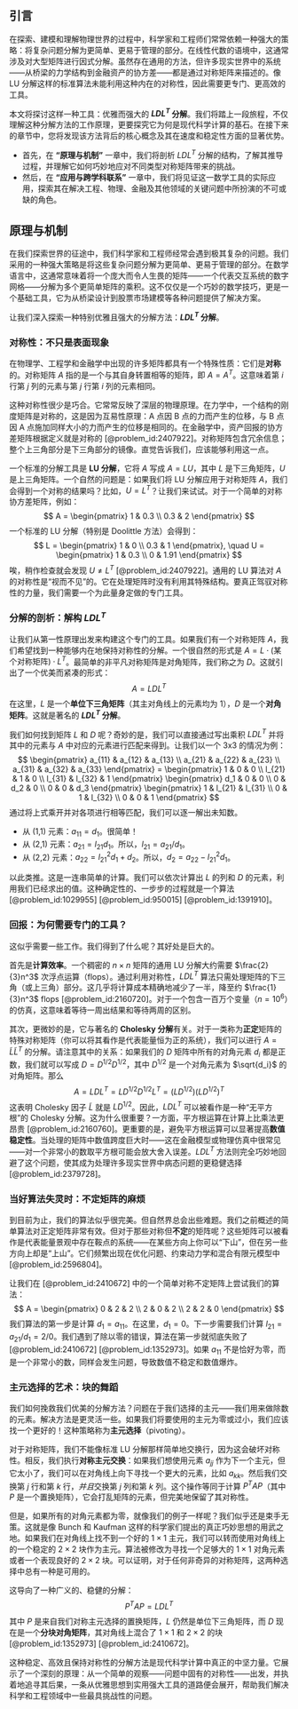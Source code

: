 ## 引言
在探索、建模和理解物理世界的过程中，科学家和工程师们常常依赖一种强大的策略：将复杂问题分解为更简单、更易于管理的部分。在线性代数的语境中，这通常涉及对大型矩阵进行因式分解。虽然存在通用的方法，但许多现实世界中的系统——从桥梁的力学结构到金融资产的协方差——都是通过对称矩阵来描述的。像 LU 分解这样的标准算法未能利用这种内在的对称性，因此需要更专门、更高效的工具。

本文将探讨这样一种工具：优雅而强大的 **$LDL^T$ 分解**。我们将踏上一段旅程，不仅理解这种分解方法的工作原理，更要探究它为何是现代科学计算的基石。在接下来的章节中，您将发现该方法背后的核心概念及其在速度和稳定性方面的显著优势。
- 首先，在 **“原理与机制”** 一章中，我们将剖析 $LDL^T$ 分解的结构，了解其推导过程，并理解它如何巧妙地应对不同类型对称矩阵带来的挑战。
- 然后，在 **“应用与跨学科联系”** 一章中，我们将见证这一数学工具的实际应用，探索其在解决工程、物理、金融及其他领域的关键问题中所扮演的不可或缺的角色。

## 原理与机制

在我们探索世界的征途中，我们科学家和工程师经常会遇到极其复杂的问题。我们采用的一种强大策略是将这些复杂问题分解为更简单、更易于管理的部分。在数学语言中，这通常意味着将一个庞大而令人生畏的矩阵——一个代表交互系统的数字网格——分解为多个更简单矩阵的乘积。这不仅仅是一个巧妙的数学技巧，更是一个基础工具，它为从桥梁设计到股票市场建模等各种问题提供了解决方案。

让我们深入探索一种特别优雅且强大的分解方法：**$LDL^T$ 分解**。

### 对称性：不只是表面现象

在物理学、工程学和金融学中出现的许多矩阵都具有一个特殊性质：它们是**对称**的。对称矩阵 $A$ 指的是一个与其自身转置相等的矩阵，即 $A = A^T$。这意味着第 $i$ 行第 $j$ 列的元素与第 $j$ 行第 $i$ 列的元素相同。

这种对称性很少是巧合。它常常反映了深层的物理原理。在力学中，一个结构的刚度矩阵是对称的，这是因为互易性原理：A 点因 B 点的力而产生的位移，与 B 点因 A 点施加同样大小的力而产生的位移是相同的。在金融学中，资产回报的协方差矩阵根据定义就是对称的 [@problem_id:2407922]。对称矩阵包含冗余信息；整个上三角部分是下三角部分的镜像。直觉告诉我们，应该能够利用这一点。

一个标准的分解工具是 **LU 分解**，它将 $A$ 写成 $A = LU$，其中 $L$ 是下三角矩阵，$U$ 是上三角矩阵。一个自然的问题是：如果我们将 LU 分解应用于对称矩阵 $A$，我们会得到一个对称的结果吗？比如，$U = L^T$？让我们来试试。对于一个简单的对称协方差矩阵，例如：
$$
A = \begin{pmatrix} 1 & 0.3 \\ 0.3 & 2 \end{pmatrix}
$$
一个标准的 LU 分解（特别是 Doolittle 方法）会得到：
$$
L = \begin{pmatrix} 1 & 0 \\ 0.3 & 1 \end{pmatrix}, \quad U = \begin{pmatrix} 1 & 0.3 \\ 0 & 1.91 \end{pmatrix}
$$
唉，稍作检查就会发现 $U \neq L^T$ [@problem_id:2407922]。通用的 LU 算法对 $A$ 的对称性是“视而不见”的。它在处理矩阵时没有利用其特殊结构。要真正驾驭对称性的力量，我们需要一个为此量身定做的专门工具。

### 分解的剖析：解构 $LDL^T$

让我们从第一性原理出发来构建这个专门的工具。如果我们有一个对称矩阵 $A$，我们希望找到一种能够内在地保持对称性的分解。一个很自然的形式是 $A = L \cdot (\text{某个对称矩阵}) \cdot L^T$。最简单的非平凡对称矩阵是对角矩阵，我们称之为 $D$。这就引出了一个优美而紧凑的形式：
$$
A = LDL^T
$$
在这里，$L$ 是一个**单位下三角矩阵**（其主对角线上的元素均为 1），$D$ 是一个**对角矩阵**。这就是著名的 **$LDL^T$ 分解**。

我们如何找到矩阵 $L$ 和 $D$ 呢？奇妙的是，我们可以直接通过写出乘积 $LDL^T$ 并将其中的元素与 $A$ 中对应的元素进行匹配来得到。让我们以一个 3x3 的情况为例：
$$
\begin{pmatrix} a_{11} & a_{12} & a_{13} \\ a_{21} & a_{22} & a_{23} \\ a_{31} & a_{32} & a_{33} \end{pmatrix} = \begin{pmatrix} 1 & 0 & 0 \\ l_{21} & 1 & 0 \\ l_{31} & l_{32} & 1 \end{pmatrix} \begin{pmatrix} d_1 & 0 & 0 \\ 0 & d_2 & 0 \\ 0 & 0 & d_3 \end{pmatrix} \begin{pmatrix} 1 & l_{21} & l_{31} \\ 0 & 1 & l_{32} \\ 0 & 0 & 1 \end{pmatrix}
$$
通过将上式乘开并对各项进行相等匹配，我们可以逐一解出未知数。

- 从 (1,1) 元素：$a_{11} = d_1$。很简单！
- 从 (2,1) 元素：$a_{21} = l_{21} d_1$。所以，$l_{21} = a_{21} / d_1$。
- 从 (2,2) 元素：$a_{22} = l_{21}^2 d_1 + d_2$。所以，$d_2 = a_{22} - l_{21}^2 d_1$。

以此类推。这是一连串简单的计算。我们可以依次计算出 $L$ 的列和 $D$ 的元素，利用我们已经求出的值。这种确定性的、一步步的过程就是一个算法 [@problem_id:1029955] [@problem_id:950015] [@problem_id:1391910]。

### 回报：为何需要专门的工具？

这似乎需要一些工作。我们得到了什么呢？其好处是巨大的。

首先是**计算效率**。一个稠密的 $n \times n$ 矩阵的通用 LU 分解大约需要 $\frac{2}{3}n^3$ 次浮点运算（flops）。通过利用对称性，$LDL^T$ 算法只需处理矩阵的下三角（或上三角）部分。这几乎将计算成本精确地减少了一半，降至约 $\frac{1}{3}n^3$ flops [@problem_id:2160720]。对于一个包含一百万个变量（$n = 10^6$）的仿真，这意味着等待一周出结果和等待两周的区别。

其次，更微妙的是，它与著名的 **Cholesky 分解**有关。对于一类称为**正定**矩阵的特殊对称矩阵（你可以将其看作是代表能量恒为正的系统），我们可以进行 $A = \tilde{L}\tilde{L}^T$ 的分解。请注意其中的关系：如果我们的 $D$ 矩阵中所有的对角元素 $d_i$ 都是正数，我们就可以写成 $D=D^{1/2}D^{1/2}$，其中 $D^{1/2}$ 是一个对角元素为 $\sqrt{d_i}$ 的对角矩阵。那么
$$
A = LDL^T = L D^{1/2} D^{1/2} L^T = (L D^{1/2}) (L D^{1/2})^T
$$
这表明 Cholesky 因子 $\tilde{L}$ 就是 $LD^{1/2}$。因此，$LDL^T$ 可以被看作是一种“无平方根”的 Cholesky 分解。这为什么很重要？一方面，平方根运算在计算上比乘法更昂贵 [@problem_id:2160760]。更重要的是，避免平方根运算可以显著提高**数值稳定性**。当处理的矩阵中数值跨度巨大时——这在金融模型或物理仿真中很常见——对一个非常小的数取平方根可能会放大舍入误差。$LDL^T$ 方法则完全巧妙地回避了这个问题，使其成为处理许多现实世界中病态问题的更稳健选择 [@problem_id:2379728]。

### 当好算法失灵时：不定矩阵的麻烦

到目前为止，我们的算法似乎很完美。但自然界总会出些难题。我们之前概述的简单算法对正定矩阵非常有效。但对于那些对称但**不定**的矩阵呢？这些矩阵可以被看作是代表能量景观中存在鞍点的系统——在某些方向上你可以“下山”，但在另一些方向上却是“上山”。它们频繁出现在优化问题、约束动力学和混合有限元模型中 [@problem_id:2596804]。

让我们在 [@problem_id:2410672] 中的一个简单对称不定矩阵上尝试我们的算法：
$$
A = \begin{pmatrix} 0 & 2 & 2 \\ 2 & 0 & 2 \\ 2 & 2 & 0 \end{pmatrix}
$$
我们算法的第一步是计算 $d_1 = a_{11}$。在这里，$d_1 = 0$。下一步需要我们计算 $l_{21} = a_{21} / d_1 = 2/0$。我们遇到了除以零的错误，算法在第一步就彻底失败了 [@problem_id:2410672] [@problem_id:1352973]。如果 $a_{11}$ 不是恰好为零，而是一个非常小的数，同样会发生问题，导致数值不稳定和数值爆炸。

### 主元选择的艺术：块的舞蹈

我们如何挽救我们优美的分解方法？问题在于我们选择的主元——我们用来做除数的元素。解决方法是更灵活一些。如果我们将要使用的主元为零或过小，我们应该找一个更好的！这种策略称为**主元选择**（pivoting）。

对于对称矩阵，我们不能像标准 LU 分解那样简单地交换行，因为这会破坏对称性。相反，我们执行**对称主元交换**：如果我们想使用元素 $a_{jj}$ 作为下一个主元，但它太小了，我们可以在对角线上向下寻找一个更大的元素，比如 $a_{kk}$。然后我们交换第 $j$ 行和第 $k$ 行，*并且*交换第 $j$ 列和第 $k$ 列。这个操作等同于计算 $P^T A P$（其中 $P$ 是一个置换矩阵），它会打乱矩阵的元素，但完美地保留了其对称性。

但是，如果所有的对角元素都为零，就像我们的例子一样呢？我们似乎还是束手无策。这就是像 Bunch 和 Kaufman 这样的科学家们提出的真正巧妙思想的用武之地。如果我们在对角线上找不到一个好的 $1 \times 1$ 主元，我们可以转而使用对角线上的一个稳定的 $2 \times 2$ 块作为主元。算法被修改为寻找一个足够大的 $1 \times 1$ 对角元素或者一个表现良好的 $2 \times 2$ 块。可以证明，对于任何非奇异的对称矩阵，这两种选择中总有一种是可用的。

这导向了一种广义的、稳健的分解：
$$
P^T A P = LDL^T
$$
其中 $P$ 是来自我们对称主元选择的置换矩阵，$L$ 仍然是单位下三角矩阵，而 $D$ 现在是一个**分块对角矩阵**，其对角线上混合了 $1 \times 1$ 和 $2 \times 2$ 的块 [@problem_id:1352973] [@problem_id:2410672]。

这种稳定、高效且保持对称性的分解方法是现代科学计算中真正的中坚力量。它展示了一个深刻的原理：从一个简单的观察——问题中固有的对称性——出发，并执着地追寻其后果，一条从优雅思想到实用强大工具的道路便会展开，帮助我们解决科学和工程领域中一些最具挑战性的问题。

